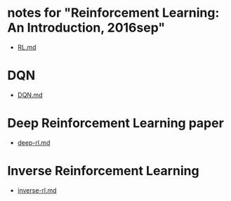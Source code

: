 notes for "Reinforcement Learning: An Introduction, 2016sep"
======
* [RL.md](../master/RL.md)

DQN
======
* [DQN.md](../master/DQN.md)

Deep Reinforcement Learning paper
======
* [deep-rl.md](../master/deep-rl.md)

Inverse Reinforcement Learning
======
* [inverse-rl.md](../master/inverse-rl.md)
